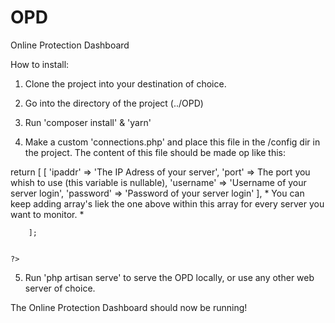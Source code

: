 # OPD
Online Protection Dashboard

How to install:

1. Clone the project into your destination of choice.

2. Go into the directory of the project (../OPD)

3. Run 'composer install' & 'yarn'

4. Make a custom 'connections.php' and place this file in the /config dir in the project.
    The content of this file should be made op like this:
        
    <?php

return [
        [
            'ipaddr' => 'The IP Adress of your server',
            'port' => The port you whish to use (this variable is nullable),
            'username' => 'Username of your server login',
            'password' => 'Password of your server login'
        ],
    * You can keep adding array's liek the one above within this array for every server you want to monitor. *

        ];


    ?>

5. Run 'php artisan serve' to serve the OPD locally, or use any other web server of choice.

The Online Protection Dashboard should now be running!
